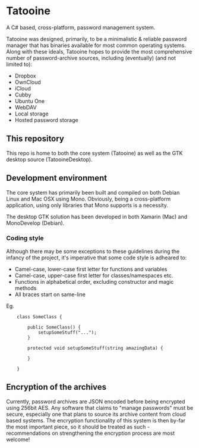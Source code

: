 Tatooine
========

A C# based, cross-platform, password management system.

Tatooine was designed, primarily, to be a minimalistic & reliable password manager that has binaries available for most common operating systems. Along with these ideals, Tatooine hopes to provide the most comprehensive number of password-archive sources, including (eventually) (and not limited to):

 * Dropbox
 * OwnCloud
 * iCloud
 * Cubby
 * Ubuntu One
 * WebDAV
 * Local storage
 * Hosted password storage
 
This repository
---------------

This repo is home to both the core system (Tatooine) as well as the GTK desktop source (TatooineDesktop).

Development environment
-----------------------

The core system has primarily been built and compiled on both Debian Linux and Mac OSX using Mono. Obviously, being a cross-platform application, using only libraries that Mono supports is a necessity.

The desktop GTK solution has been developed in both Xamarin (Mac) and MonoDevelop (Debian).

### Coding style

Although there may be some exceptions to these guidelines during the infancy of the project, it's imperative that some code style is adheared to:

 * Camel-case, lower-case first letter for functions and variables
 * Camel-case, upper-case first letter for classes/namespaces etc.
 * Functions in alphabetical order, excluding constructor and magic methods
 * All braces start on same-line
 
Eg.

```
 	class SomeClass {
	
		public SomeClass() {
			setupSomeStuff("...");
		}
		
		protected void setupSomeStuff(string amazingData) {
			
		}
	
	}
```

Encryption of the archives
--------------------------

Currently, password archives are JSON encoded before being encrypted using 256bit AES. Any software that claims to "manage passwords" must be secure, especially one that plans to source its archive content from cloud based systems. The encryption functionality of this system is then by-far the most important piece, so it should be treated as such - recommendations on strengthening the encryption process are most welcome!
